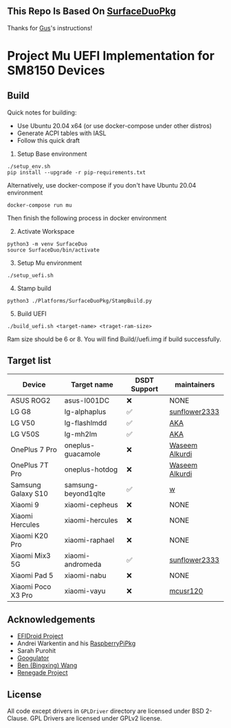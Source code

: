 ## This Repo Is Based On [SurfaceDuoPkg](https://github.com/Woa-Project/SurfaceDuoPkg/)

Thanks for [Gus](https://github.com/gus33000)'s instructions!

# Project Mu UEFI Implementation for SM8150 Devices

## Build

Quick notes for building:

- Use Ubuntu 20.04 x64 (or use docker-compose under other distros)
- Generate ACPI tables with IASL
- Follow this quick draft

1. Setup Base environment

```
./setup_env.sh
pip install --upgrade -r pip-requirements.txt
```

Alternatively, use docker-compose if you don't have Ubuntu 20.04 environment

```
docker-compose run mu
```

Then finish the following process in docker environment

2. Activate Workspace

```
python3 -m venv SurfaceDuo
source SurfaceDuo/bin/activate
```

3. Setup Mu environment

```
./setup_uefi.sh
```

4. Stamp build
```
python3 ./Platforms/SurfaceDuoPkg/StampBuild.py
```

5. Build UEFI

```
./build_uefi.sh <target-name> <traget-ram-size>
```
Ram size should be 6 or 8.
You will find Build/<target-name>/uefi.img if build successfully.

## Target list

| Device             | Target name         | DSDT Support | maintainers                                        |
| ------------------ | ------------------- | ------------ | -------------------------------------------------- |
| ASUS ROG2          | asus-I001DC         | ❌           | NONE                                               |
| LG G8              | lg-alphaplus        | ✅           | [sunflower2333](https://github.com/sunflower2333)  |
| LG V50             | lg-flashlmdd        | ✅           | [AKA](https://github.com/AKAsaliza)                |
| LG V50S            | lg-mh2lm            | ✅           | [AKA](https://github.com/AKAsaliza)                |
| OnePlus 7 Pro      | oneplus-guacamole   | ❌           | [Waseem Alkurdi](https://github.com/WaseemAlkurdi) |
| OnePlus 7T Pro     | oneplus-hotdog      | ❌           | [Waseem Alkurdi](https://github.com/WaseemAlkurdi) |
| Samsung Galaxy S10 | samsung-beyond1qlte | ✅           | [w](https://github.com/Idonotkno)                  |
| Xiaomi 9           | xiaomi-cepheus      | ❌           | NONE                                               |
| Xiaomi Hercules    | xiaomi-hercules     | ❌           | NONE                                               |
| Xiaomi K20 Pro     | xiaomi-raphael      | ❌           | NONE                                               |
| Xiaomi Mix3 5G     | xiaomi-andromeda    | ✅           | [sunflower2333](https://github.com/sunflower2333)  |
| Xiaomi Pad 5       | xiaomi-nabu         | ❌           | NONE                                               |
| Xiaomi Poco X3 Pro | xiaomi-vayu         | ❌           | [mcusr120](https://github.com/mcusr120)            |

## Acknowledgements

- [EFIDroid Project](http://efidroid.org)
- Andrei Warkentin and his [RaspberryPiPkg](https://github.com/andreiw/RaspberryPiPkg)
- Sarah Purohit
- [Googulator](https://github.com/Googulator/)
- [Ben (Bingxing) Wang](https://github.com/imbushuo/)
- [Renegade Project](https://github.com/edk2-porting/)

## License

All code except drivers in `GPLDriver` directory are licensed under BSD 2-Clause.
GPL Drivers are licensed under GPLv2 license.
